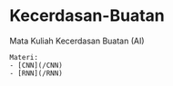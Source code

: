 # Kecerdasan-Buatan
Mata Kuliah Kecerdasan Buatan (AI) 

```
Materi: 
- [CNN](/CNN)
- [RNN](/RNN)
```
